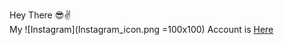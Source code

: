 Hey There 😎✌
<br>
My ![Instagram](Instagram_icon.png =100x100) Account is [Here](https://www.instagram.com/aswinsolanki/)

